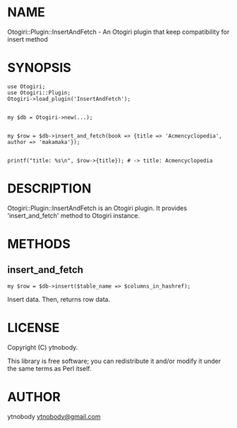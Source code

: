 # NAME

Otogiri::Plugin::InsertAndFetch - An Otogiri plugin that keep compatibility for insert method

# SYNOPSIS

    use Otogiri;
    use Otogiri::Plugin;
    Otogiri->load_plugin('InsertAndFetch');
    

    my $db = Otogiri->new(...);
    

    my $row = $db->insert_and_fetch(book => {title => 'Acmencyclopedia', author => 'makamaka'});
    

    printf("title: %s\n", $row->{title}); # -> title: Acmencyclopedia

# DESCRIPTION

Otogiri::Plugin::InsertAndFetch is an Otogiri plugin. It provides 'insert\_and\_fetch' method to Otogiri instance.

# METHODS

## insert\_and\_fetch

    my $row = $db->insert($table_name => $columns_in_hashref);

Insert data. Then, returns row data.

# LICENSE

Copyright (C) ytnobody.

This library is free software; you can redistribute it and/or modify
it under the same terms as Perl itself.

# AUTHOR

ytnobody <ytnobody@gmail.com>
